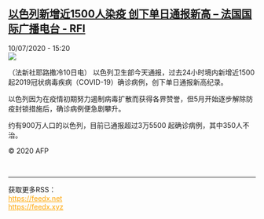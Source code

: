 <!--1594392983000-->
[以色列新增近1500人染疫 创下单日通报新高 – 法国国际广播电台 - RFI](http://www.rfi.fr//cn/contenu/20200710-%E4%BB%A5%E8%89%B2%E5%88%97%E6%96%B0%E5%A2%9E%E8%BF%911500%E4%BA%BA%E6%9F%93%E7%96%AB-%E5%88%9B%E4%B8%8B%E5%8D%95%E6%97%A5%E9%80%9A%E6%8A%A5%E6%96%B0%E9%AB%98)
------

<div>10/07/2020 - 15:20</div><img src="https://s.rfi.fr/media/display/58d9c984-c2b7-11ea-84a2-005056a98db9/w:310/p:16x9/int0018b.200710212012.jpg"><div class="t-content__body u-clearfix"><div class="m-interstitial"></div><p>（法新社耶路撒冷10日电）    以色列卫生部今天通报，过去24小时境内新增近1500起2019冠状病毒疾病（COVID-19）确诊病例，创下单日通报新高纪录。</p><p>    以色列因为在疫情初期努力遏制病毒扩散而获得各界赞誉，但5月开始逐步解除防疫封锁措施后，确诊病例便急剧攀升。</p><p>    约有900万人口的以色列，目前已通报超过3万5500 起确诊病例，其中350人不治。</p><p class="t-copyright">© 2020 AFP</p>        </div><br><hr><div>获取更多RSS：<br><a href="https://feedx.net" style="color:orange" target="_blank">https://feedx.net</a> <br><a href="https://feedx.xyz" style="color:orange" target="_blank">https://feedx.xyz</a><br></div>
